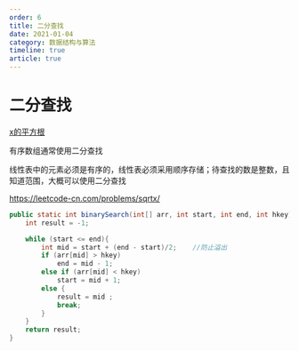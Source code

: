 ```yaml
---
order: 6
title: 二分查找
date: 2021-01-04
category: 数据结构与算法
timeline: true
article: true
---
```


# 二分查找

[x的平方根](https://leetcode-cn.com/problems/sqrtx/)

有序数组通常使用二分查找

线性表中的元素必须是有序的，线性表必须采用顺序存储；待查找的数是整数，且知道范围，大概可以使用二分查找

https://leetcode-cn.com/problems/sqrtx/

```java
public static int binarySearch(int[] arr, int start, int end, int hkey){
    int result = -1;

    while (start <= end){
        int mid = start + (end - start)/2;    //防止溢出
        if (arr[mid] > hkey)
            end = mid - 1;
        else if (arr[mid] < hkey)
            start = mid + 1;
        else {
            result = mid ;  
            break;
        }
    }
    return result;
}
```